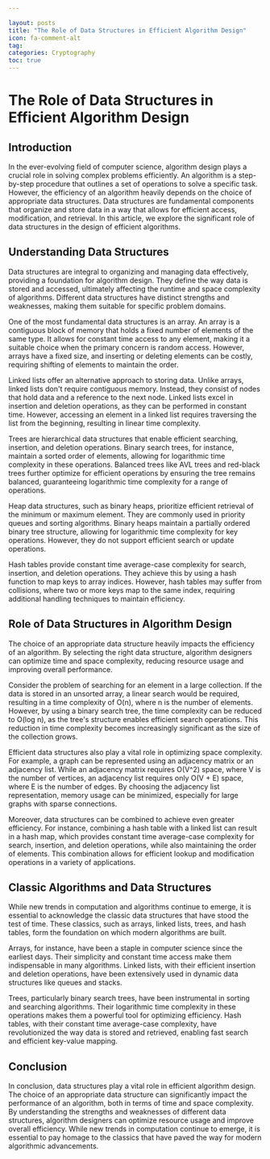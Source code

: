 ```yaml
---

layout: posts
title: "The Role of Data Structures in Efficient Algorithm Design"
icon: fa-comment-alt
tag:      
categories: Cryptography
toc: true
---
```




# The Role of Data Structures in Efficient Algorithm Design

## Introduction

In the ever-evolving field of computer science, algorithm design plays a crucial role in solving complex problems efficiently. An algorithm is a step-by-step procedure that outlines a set of operations to solve a specific task. However, the efficiency of an algorithm heavily depends on the choice of appropriate data structures. Data structures are fundamental components that organize and store data in a way that allows for efficient access, modification, and retrieval. In this article, we explore the significant role of data structures in the design of efficient algorithms.

## Understanding Data Structures

Data structures are integral to organizing and managing data effectively, providing a foundation for algorithm design. They define the way data is stored and accessed, ultimately affecting the runtime and space complexity of algorithms. Different data structures have distinct strengths and weaknesses, making them suitable for specific problem domains.

One of the most fundamental data structures is an array. An array is a contiguous block of memory that holds a fixed number of elements of the same type. It allows for constant time access to any element, making it a suitable choice when the primary concern is random access. However, arrays have a fixed size, and inserting or deleting elements can be costly, requiring shifting of elements to maintain the order.

Linked lists offer an alternative approach to storing data. Unlike arrays, linked lists don't require contiguous memory. Instead, they consist of nodes that hold data and a reference to the next node. Linked lists excel in insertion and deletion operations, as they can be performed in constant time. However, accessing an element in a linked list requires traversing the list from the beginning, resulting in linear time complexity.

Trees are hierarchical data structures that enable efficient searching, insertion, and deletion operations. Binary search trees, for instance, maintain a sorted order of elements, allowing for logarithmic time complexity in these operations. Balanced trees like AVL trees and red-black trees further optimize for efficient operations by ensuring the tree remains balanced, guaranteeing logarithmic time complexity for a range of operations.

Heap data structures, such as binary heaps, prioritize efficient retrieval of the minimum or maximum element. They are commonly used in priority queues and sorting algorithms. Binary heaps maintain a partially ordered binary tree structure, allowing for logarithmic time complexity for key operations. However, they do not support efficient search or update operations.

Hash tables provide constant time average-case complexity for search, insertion, and deletion operations. They achieve this by using a hash function to map keys to array indices. However, hash tables may suffer from collisions, where two or more keys map to the same index, requiring additional handling techniques to maintain efficiency.

## Role of Data Structures in Algorithm Design

The choice of an appropriate data structure heavily impacts the efficiency of an algorithm. By selecting the right data structure, algorithm designers can optimize time and space complexity, reducing resource usage and improving overall performance.

Consider the problem of searching for an element in a large collection. If the data is stored in an unsorted array, a linear search would be required, resulting in a time complexity of O(n), where n is the number of elements. However, by using a binary search tree, the time complexity can be reduced to O(log n), as the tree's structure enables efficient search operations. This reduction in time complexity becomes increasingly significant as the size of the collection grows.

Efficient data structures also play a vital role in optimizing space complexity. For example, a graph can be represented using an adjacency matrix or an adjacency list. While an adjacency matrix requires O(V^2) space, where V is the number of vertices, an adjacency list requires only O(V + E) space, where E is the number of edges. By choosing the adjacency list representation, memory usage can be minimized, especially for large graphs with sparse connections.

Moreover, data structures can be combined to achieve even greater efficiency. For instance, combining a hash table with a linked list can result in a hash map, which provides constant time average-case complexity for search, insertion, and deletion operations, while also maintaining the order of elements. This combination allows for efficient lookup and modification operations in a variety of applications.

## Classic Algorithms and Data Structures

While new trends in computation and algorithms continue to emerge, it is essential to acknowledge the classic data structures that have stood the test of time. These classics, such as arrays, linked lists, trees, and hash tables, form the foundation on which modern algorithms are built.

Arrays, for instance, have been a staple in computer science since the earliest days. Their simplicity and constant time access make them indispensable in many algorithms. Linked lists, with their efficient insertion and deletion operations, have been extensively used in dynamic data structures like queues and stacks.

Trees, particularly binary search trees, have been instrumental in sorting and searching algorithms. Their logarithmic time complexity in these operations makes them a powerful tool for optimizing efficiency. Hash tables, with their constant time average-case complexity, have revolutionized the way data is stored and retrieved, enabling fast search and efficient key-value mapping.

## Conclusion

In conclusion, data structures play a vital role in efficient algorithm design. The choice of an appropriate data structure can significantly impact the performance of an algorithm, both in terms of time and space complexity. By understanding the strengths and weaknesses of different data structures, algorithm designers can optimize resource usage and improve overall efficiency. While new trends in computation continue to emerge, it is essential to pay homage to the classics that have paved the way for modern algorithmic advancements.